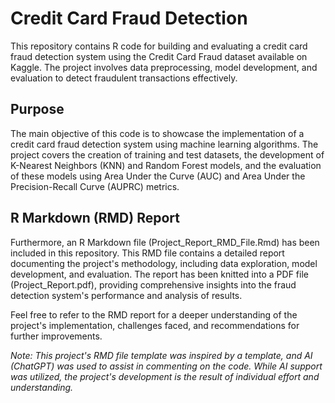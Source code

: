 # Credit Card Fraud Detection
This repository contains R code for building and evaluating a credit card fraud detection system using the Credit Card Fraud dataset available on Kaggle. The project involves data preprocessing, model development, and evaluation to detect fraudulent transactions effectively.

## Purpose
The main objective of this code is to showcase the implementation of a credit card fraud detection system using machine learning algorithms. The project covers the creation of training and test datasets, the development of K-Nearest Neighbors (KNN) and Random Forest models, and the evaluation of these models using Area Under the Curve (AUC) and Area Under the Precision-Recall Curve (AUPRC) metrics.

## R Markdown (RMD) Report
Furthermore, an R Markdown file (Project_Report_RMD_File.Rmd) has been included in this repository. This RMD file contains a detailed report documenting the project's methodology, including data exploration, model development, and evaluation. The report has been knitted into a PDF file (Project_Report.pdf), providing comprehensive insights into the fraud detection system's performance and analysis of results.

Feel free to refer to the RMD report for a deeper understanding of the project's implementation, challenges faced, and recommendations for further improvements.

*Note: This project's RMD file template was inspired by a template, and AI (ChatGPT) was used to assist in commenting on the code. While AI support was utilized, the project's development is the result of individual effort and understanding.*
